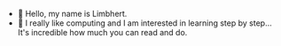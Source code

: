 - 👋 Hello, my name is Limbhert.
- 👀 I really like computing and I am interested in learning step by step...
It's incredible how much you can read and do.


<!---
jlimbhert/jlimbhert is a ✨ special ✨ repository because its `README.md` (this file) appears on your GitHub profile.
You can click the Preview link to take a look at your changes.
--->
